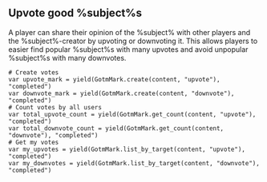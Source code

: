 ## Upvote good %subject%s

A player can share their opinion of the %subject% with other players and the %subject%-creator by upvoting or downvoting it. This allows players to easier find popular %subject%s with many upvotes and avoid unpopular %subject%s with many downvotes.

```gdscript
# Create votes
var upvote_mark = yield(GotmMark.create(content, "upvote"), "completed")
var downvote_mark = yield(GotmMark.create(content, "downvote"), "completed")
# Count votes by all users
var total_upvote_count = yield(GotmMark.get_count(content, "upvote"), "completed")
var total_downvote_count = yield(GotmMark.get_count(content, "downvote"), "completed")
# Get my votes
var my_upvotes = yield(GotmMark.list_by_target(content, "upvote"), "completed")
var my_downvotes = yield(GotmMark.list_by_target(content, "downvote"), "completed")
```
